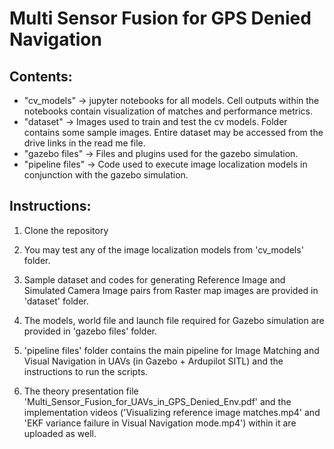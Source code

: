 # Multi Sensor Fusion for GPS Denied Navigation

## Contents:

- "cv_models" -> jupyter notebooks for all models. Cell outputs within the notebooks contain visualization of matches and performance metrics.
- "dataset" -> Images used to train and test the cv models. Folder contains some sample images. Entire dataset may be accessed from the drive links in the read me file.
- "gazebo files" -> Files and plugins used for the gazebo simulation.
- "pipeline files" -> Code used to execute image localization models in conjunction with the gazebo simulation.
 

## Instructions: 

1. Clone the repository

2. You may test any of the image localization models from 'cv_models' folder.

3. Sample dataset and codes for generating Reference Image and Simulated Camera Image pairs from Raster map images are provided in 'dataset' folder.

4. The models, world file and launch file required for Gazebo simulation are provided in 'gazebo files' folder.

5. 'pipeline files' folder contains the main pipeline for Image Matching and Visual Navigation in UAVs (in Gazebo + Ardupilot SITL) and the instructions to run the scripts.

6. The theory presentation file 'Multi_Sensor_Fusion_for_UAVs_in_GPS_Denied_Env.pdf' and the implementation videos ('Visualizing reference image matches.mp4' and 'EKF variance failure in Visual Navigation mode.mp4') within it are uploaded as well.